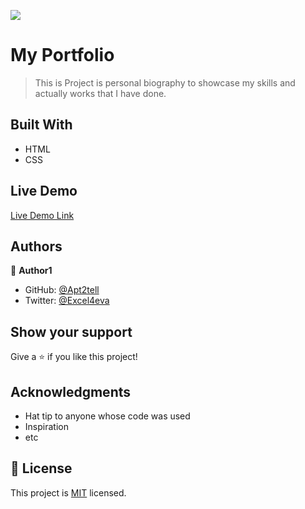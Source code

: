 ![](https://img.shields.io/badge/Microverse-blueviolet)

# My Portfolio

> This is Project is personal biography to showcase my skills and actually works that I have done.


## Built With

- HTML
- CSS


## Live Demo

[Live Demo Link](https://github.com/Apt2tell/My-Portfolio/blob/add-personal-bio/index.html)





## Authors

👤 **Author1**

- GitHub: [@Apt2tell](https://github.com/Apt2tell)
- Twitter: [@Excel4eva](https://twitter.com/Excel4eva)


## Show your support

Give a ⭐️ if you like this project!

## Acknowledgments

- Hat tip to anyone whose code was used
- Inspiration
- etc

## 📝 License

This project is [MIT](./MIT.md) licensed.
